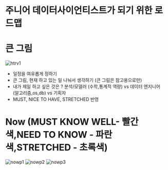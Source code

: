 # 주니어 데이터사이언티스트가 되기 위한 로드맵 

# 큰 그림
![htrv1](https://user-images.githubusercontent.com/67775336/104565324-7947e900-568f-11eb-9ba5-ac726ceaf8cb.png)


- 일정을 여유롭게 정하기
- 큰 그림, 현재 하고 있는 일 나눠서 생각하기 (큰 그림은 참고용으로만)
- 내가 제일 하고 싶은 것은 ? 분석/모델러 (수학,통계적 역량) vs 데이터 엔지니어 (알고리즘,os,db) vs 기획자 
- MUST, NICE TO HAVE, STRETCHED 
반영 


# Now (MUST KNOW WELL- 빨간색,NEED TO KNOW - 파란색,STRETCHED - 초록색)

![nowp1](https://user-images.githubusercontent.com/67775336/104565605-d479db80-568f-11eb-91a8-c63940813e4a.png)
![nowp2](https://user-images.githubusercontent.com/67775336/104565627-df347080-568f-11eb-8da8-afbad36295af.png)
![nowp3](https://user-images.githubusercontent.com/67775336/104565643-e6f41500-568f-11eb-9aea-7c973d00d928.png)
